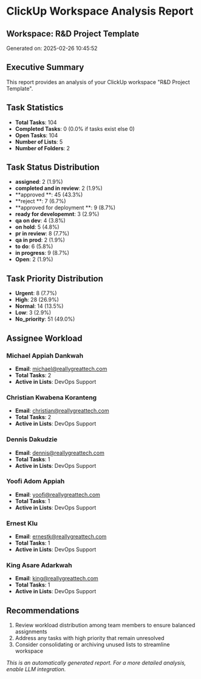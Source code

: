 # ClickUp Workspace Analysis Report
        
## Workspace: R&D Project Template
Generated on: 2025-02-26 10:45:52

## Executive Summary
This report provides an analysis of your ClickUp workspace "R&D Project Template".

## Task Statistics
- **Total Tasks**: 104
- **Completed Tasks**: 0 (0.0% if tasks exist else 0)
- **Open Tasks**: 104
- **Number of Lists**: 5
- **Number of Folders**: 2

## Task Status Distribution
- **assigned**: 2 (1.9%)
- **completed and in review**: 2 (1.9%)
- **approved **: 45 (43.3%)
- **reject **: 7 (6.7%)
- **approved for deployment **: 9 (8.7%)
- **ready for developemnt**: 3 (2.9%)
- **qa on dev**: 4 (3.8%)
- **on hold**: 5 (4.8%)
- **pr in review**: 8 (7.7%)
- **qa in prod**: 2 (1.9%)
- **to do**: 6 (5.8%)
- **in progress**: 9 (8.7%)
- **Open**: 2 (1.9%)

## Task Priority Distribution
- **Urgent**: 8 (7.7%)
- **High**: 28 (26.9%)
- **Normal**: 14 (13.5%)
- **Low**: 3 (2.9%)
- **No_priority**: 51 (49.0%)

## Assignee Workload

### Michael Appiah Dankwah
- **Email**: michael@reallygreattech.com
- **Total Tasks**: 2
- **Active in Lists**: DevOps Support

### Christian Kwabena Koranteng
- **Email**: christian@reallygreattech.com
- **Total Tasks**: 2
- **Active in Lists**: DevOps Support

### Dennis Dakudzie
- **Email**: dennis@reallygreattech.com
- **Total Tasks**: 1
- **Active in Lists**: DevOps Support

### Yoofi Adom Appiah
- **Email**: yoofi@reallygreattech.com
- **Total Tasks**: 1
- **Active in Lists**: DevOps Support

### Ernest Klu
- **Email**: ernestk@reallygreattech.com
- **Total Tasks**: 1
- **Active in Lists**: DevOps Support

### King Asare Adarkwah
- **Email**: king@reallygreattech.com
- **Total Tasks**: 1
- **Active in Lists**: DevOps Support

## Recommendations
1. Review workload distribution among team members to ensure balanced assignments
2. Address any tasks with high priority that remain unresolved
3. Consider consolidating or archiving unused lists to streamline workspace

*This is an automatically generated report. For a more detailed analysis, enable LLM integration.*
